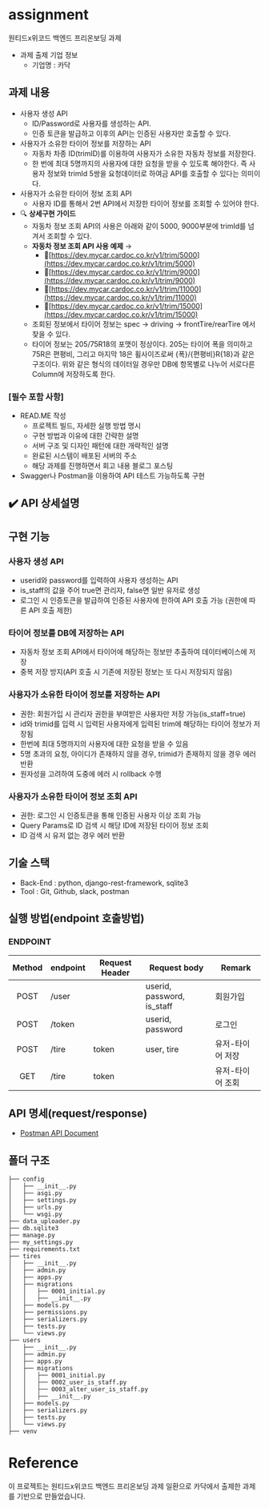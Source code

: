 # assignment
원티드x위코드 백엔드 프리온보딩 과제
- 과제 출제 기업 정보
  - 기업명 : 카닥

## 과제 내용

- 사용자 생성 API
    - ID/Password로 사용자를 생성하는 API.
    - 인증 토큰을 발급하고 이후의 API는 인증된 사용자만 호출할 수 있다.
- 사용자가 소유한 타이어 정보를 저장하는 API
    - 자동차 차종 ID(trimID)를 이용하여 사용자가 소유한 자동차 정보를 저장한다.
    - 한 번에 최대 5명까지의 사용자에 대한 요청을 받을 수 있도록 해야한다. 즉 사용자 정보와 trimId 5쌍을 요청데이터로 하여금 API를 호출할 수 있다는 의미이다.
- 사용자가 소유한 타이어 정보 조회 API
    - 사용자 ID를 통해서 2번 API에서 저장한 타이어 정보를 조회할 수 있어야 한다.
- 🔍 **상세구현 가이드**
    - 자동차 정보 조회 API의 사용은 아래와 같이 5000, 9000부분에 trimId를 넘겨서 조회할 수 있다.
    - **자동차 정보 조회 API 사용 예제** → 
       - 📄[https://dev.mycar.cardoc.co.kr/v1/trim/5000](https://dev.mycar.cardoc.co.kr/v1/trim/5000)
       - 📄[https://dev.mycar.cardoc.co.kr/v1/trim/9000](https://dev.mycar.cardoc.co.kr/v1/trim/9000) 
       - 📄[https://dev.mycar.cardoc.co.kr/v1/trim/11000](https://dev.mycar.cardoc.co.kr/v1/trim/11000) 
       - 📄[https://dev.mycar.cardoc.co.kr/v1/trim/15000](https://dev.mycar.cardoc.co.kr/v1/trim/15000)
    - 조회된 정보에서 타이어 정보는 spec → driving → frontTire/rearTire 에서 찾을 수 있다.
    - 타이어 정보는 205/75R18의 포맷이 정상이다. 205는 타이어 폭을 의미하고 75R은 편평비, 그리고 마지막 18은 휠사이즈로써 {폭}/{편평비}R{18}과 같은 구조이다. 위와 같은 형식의 데이터일 경우만 DB에 항목별로 나누어 서로다른 Column에 저장하도록 한다.

</aside>

### [필수 포함 사항]
- READ.ME 작성
    - 프로젝트 빌드, 자세한 실행 방법 명시
    - 구현 방법과 이유에 대한 간략한 설명
    - 서버 구조 및 디자인 패턴에 대한 개략적인 설명
    - 완료된 시스템이 배포된 서버의 주소
    - 해당 과제를 진행하면서 회고 내용 블로그 포스팅
- Swagger나 Postman을 이용하여 API 테스트 가능하도록 구현

✔️ **API 상세설명**
---
  
## 구현 기능
### 사용자 생성 API
- userid와 password를 입력하여 사용자 생성하는 API
- is_staff의 값을 주어 true면 관리자, false면 일반 유저로 생성
- 로그인 시 인증토큰을 발급하여 인증된 사용자에 한하여 API 호출 가능 (권한에 따른 API 호출 제한)

### 타이어 정보를 DB에 저장하는 API
- 자동차 정보 조회 API에서 타이어에 해당하는 정보만 추출하여 데이터베이스에 저장
- 중복 저장 방지(API 호출 시 기존에 저장된 정보는 또 다시 저장되지 않음)

### 사용자가 소유한 타이어 정보를 저장하는 API
- 권한: 회원가입 시 관리자 권한을 부여받은 사용자만 저장 가능(is_staff=true)
- id와 trimid를 입력 시 입력된 사용자에게 입력된 trim에 해당하는 타이어 정보가 저장됨
- 한번에 최대 5명까지의 사용자에 대한 요청을 받을 수 있음
- 5명 초과의 요청, 아이디가 존재하지 않을 경우, trimid가 존재하지 않을 경우 에러 반환
- 원자성을 고려하여 도중에 에러 시 rollback 수행

### 사용자가 소유한 타이어 정보 조회 API
- 권한: 로그인 시 인증토큰을 통해 인증된 사용자 이상 조회 가능
- Query Params로 ID 검색 시 해당 ID에 저장된 타이어 정보 조회
- ID 검색 시 유저 없는 경우 에러 반환

## 기술 스택
- Back-End : python, django-rest-framework, sqlite3
- Tool     : Git, Github, slack, postman

## 실행 방법(endpoint 호출방법)

### ENDPOINT

| Method | endpoint | Request Header|Request body | Remark |
|:------:|-------------|-----|-------|--------|
|POST|/user||userid, password, is_staff|회원가입|
|POST|/token||userid, password|로그인|
|POST|/tire|token|user, tire|유저-타이어 저장|
|GET|/tire|token||유저-타이어 조회|


## API 명세(request/response)
  - [Postman API Document](https://documenter.getpostman.com/view/17228955/UVJcjvpy)

## 폴더 구조
```
├── config
│   ├── __init__.py
│   ├── asgi.py
│   ├── settings.py
│   ├── urls.py
│   └── wsgi.py
├── data_uploader.py
├── db.sqlite3
├── manage.py
├── my_settings.py
├── requirements.txt
├── tires
│   ├── __init__.py
│   ├── admin.py
│   ├── apps.py
│   ├── migrations
│   │   ├── 0001_initial.py
│   │   ├── __init__.py
│   ├── models.py
│   ├── permissions.py
│   ├── serializers.py
│   ├── tests.py
│   └── views.py
├── users
│   ├── __init__.py
│   ├── admin.py
│   ├── apps.py
│   ├── migrations
│   │   ├── 0001_initial.py
│   │   ├── 0002_user_is_staff.py
│   │   ├── 0003_alter_user_is_staff.py
│   │   ├── __init__.py
│   ├── models.py
│   ├── serializers.py
│   ├── tests.py
│   └── views.py
├── venv

```

# Reference
이 프로젝트는 원티드x위코드 백엔드 프리온보딩 과제 일환으로 카닥에서 출제한 과제를 기반으로 만들었습니다.

